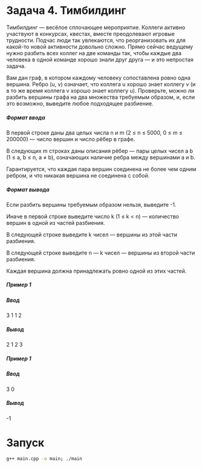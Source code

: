 # Задача 4. Тимбилдинг
Тимбилдинг — весёлое сплочающее мероприятие. Коллеги активно участвуют в конкурсах, квестах, вместе преодолевают игровые трудности. Подчас люди так увлекаются, что реорганизовать их для какой-то новой активности довольно сложно. Прямо сейчас ведущему нужно разбить всех коллег на две команды так, чтобы каждые два человека в одной команде хорошо знали друг друга — и это непростая задача.

Вам дан граф, в котором каждому человеку сопоставлена ровно одна вершина. Ребро (u, v) означает, что коллега u хорошо знает коллегу v (и в то же время коллега v хорошо знает коллегу u). Проверьте, можно ли разбить вершины графа на два множества требуемым образом, и, если это возможно, выведите любое подходящее разбиение.

##### Формат ввода
В первой строке даны два целых числа n и m (2 ≤ n ≤ 5000, 0 ≤ m ≤ 200000) — число вершин и число рёбер в графе.

В следующих m строках даны описания рёбер — пары целых чисел a b (1 ≤ a, b ≤ n, a ≠ b), означающих наличие ребра между вершинами a и b.

Гарантируется, что каждая пара вершин соединена не более чем одним ребром, и что никакая вершина не соединена с собой.

##### Формат вывода
Если разбить вершины требуемым образом нельзя, выведите -1.

Иначе в первой строке выведите число k (1 ≤ k < n) — количество вершин в одной из частей разбиения.

В следующей строке выведите k чисел — вершины из этой части разбиения.

В следующей строке выведите n — k чисел — вершины из второй части разбиения.

Каждая вершина должна принадлежать ровно одной из этих частей.
##### Пример 1
##### Ввод
3 1
1 2
##### Вывод
2
1 2
3
##### Пример 1
##### Ввод
3 0
##### Вывод
-1
# Запуск

```bash
g++ main.cpp -o main; ./main
```
